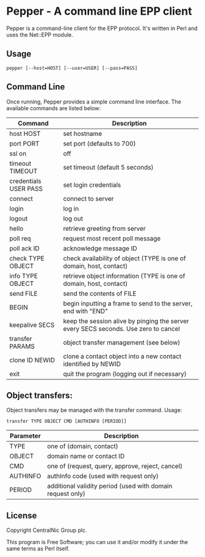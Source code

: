 # Pepper - A command line EPP client

Pepper is a command-line client for the EPP protocol. It's written in Perl and uses the Net::EPP module.

## Usage

`pepper [--host=HOST] [--user=USER] [--pass=PASS]`

## Command Line

Once running, Pepper provides a simple command line interface. The available commands are listed below:

Command | Description
--------|------------
host HOST | set hostname
port PORT | set port (defaults to 700)
ssl on|off | enable/disable SSL (defaults to on)
timeout TIMEOUT | set timeout (default 5 seconds)
credentials USER PASS | set login credentials
connect | connect to server
login | log in
logout | log out
hello | retrieve greeting from server
poll req | request most recent poll message
poll ack ID | acknowledge message ID
check TYPE OBJECT | check availability of object (TYPE is one of domain, host, contact)
info TYPE OBJECT | retrieve object information (TYPE is one of domain, host, contact)
send FILE | send the contents of FILE
BEGIN | begin inputting a frame to send to the server, end with "END"
keepalive SECS | keep the session alive by pinging the server every SECS seconds. Use zero to cancel
transfer PARAMS | object transfer management (see below)
clone ID NEWID | clone a contact object into a new contact identified by NEWID
exit | quit the program (logging out if necessary)

## Object transfers:

Object transfers may be managed with the transfer command. Usage:

`transfer TYPE OBJECT CMD [AUTHINFO [PERIOD]]`
  
Parameter | Description
----------|------------  
TYPE | one of (domain, contact)
OBJECT | domain name or contact ID
CMD | one of (request, query, approve, reject, cancel)
AUTHINFO | authInfo code (used with request only)
PERIOD | additional validity period (used with domain request only)

## License

Copyright CentralNic Group plc.

This program is Free Software; you can use it and/or modify it under the same terms as Perl itself.
